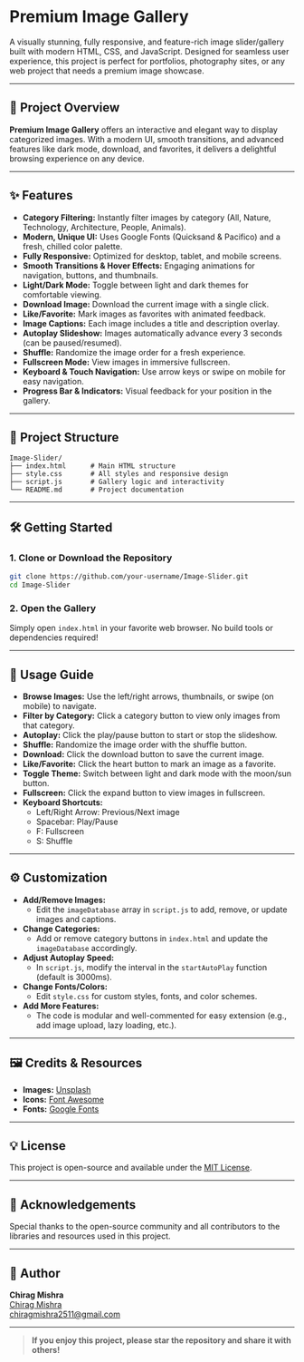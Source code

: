 # Premium Image Gallery

A visually stunning, fully responsive, and feature-rich image slider/gallery built with modern HTML, CSS, and JavaScript. Designed for seamless user experience, this project is perfect for portfolios, photography sites, or any web project that needs a premium image showcase.

---

## 🚀 Project Overview

**Premium Image Gallery** offers an interactive and elegant way to display categorized images. With a modern UI, smooth transitions, and advanced features like dark mode, download, and favorites, it delivers a delightful browsing experience on any device.

---

## ✨ Features

- **Category Filtering:** Instantly filter images by category (All, Nature, Technology, Architecture, People, Animals).
- **Modern, Unique UI:** Uses Google Fonts (Quicksand & Pacifico) and a fresh, chilled color palette.
- **Fully Responsive:** Optimized for desktop, tablet, and mobile screens.
- **Smooth Transitions & Hover Effects:** Engaging animations for navigation, buttons, and thumbnails.
- **Light/Dark Mode:** Toggle between light and dark themes for comfortable viewing.
- **Download Image:** Download the current image with a single click.
- **Like/Favorite:** Mark images as favorites with animated feedback.
- **Image Captions:** Each image includes a title and description overlay.
- **Autoplay Slideshow:** Images automatically advance every 3 seconds (can be paused/resumed).
- **Shuffle:** Randomize the image order for a fresh experience.
- **Fullscreen Mode:** View images in immersive fullscreen.
- **Keyboard & Touch Navigation:** Use arrow keys or swipe on mobile for easy navigation.
- **Progress Bar & Indicators:** Visual feedback for your position in the gallery.

---

## 📂 Project Structure

```
Image-Slider/
├── index.html      # Main HTML structure
├── style.css       # All styles and responsive design
├── script.js       # Gallery logic and interactivity
└── README.md       # Project documentation
```

---

## 🛠️ Getting Started

### 1. **Clone or Download the Repository**
```bash
git clone https://github.com/your-username/Image-Slider.git
cd Image-Slider
```

### 2. **Open the Gallery**
Simply open `index.html` in your favorite web browser. No build tools or dependencies required!

---

## 📖 Usage Guide

- **Browse Images:** Use the left/right arrows, thumbnails, or swipe (on mobile) to navigate.
- **Filter by Category:** Click a category button to view only images from that category.
- **Autoplay:** Click the play/pause button to start or stop the slideshow.
- **Shuffle:** Randomize the image order with the shuffle button.
- **Download:** Click the download button to save the current image.
- **Like/Favorite:** Click the heart button to mark an image as a favorite.
- **Toggle Theme:** Switch between light and dark mode with the moon/sun button.
- **Fullscreen:** Click the expand button to view images in fullscreen.
- **Keyboard Shortcuts:**
  - Left/Right Arrow: Previous/Next image
  - Spacebar: Play/Pause
  - F: Fullscreen
  - S: Shuffle

---

## ⚙️ Customization

- **Add/Remove Images:**
  - Edit the `imageDatabase` array in `script.js` to add, remove, or update images and captions.
- **Change Categories:**
  - Add or remove category buttons in `index.html` and update the `imageDatabase` accordingly.
- **Adjust Autoplay Speed:**
  - In `script.js`, modify the interval in the `startAutoPlay` function (default is 3000ms).
- **Change Fonts/Colors:**
  - Edit `style.css` for custom styles, fonts, and color schemes.
- **Add More Features:**
  - The code is modular and well-commented for easy extension (e.g., add image upload, lazy loading, etc.).

---

## 🖼️ Credits & Resources

- **Images:** [Unsplash](https://unsplash.com/)
- **Icons:** [Font Awesome](https://fontawesome.com/)
- **Fonts:** [Google Fonts](https://fonts.google.com/)

---

## 💡 License

This project is open-source and available under the [MIT License](LICENSE).

---

## 🙏 Acknowledgements

Special thanks to the open-source community and all contributors to the libraries and resources used in this project.

---

## 👤 Author

**Chirag Mishra**  
[Chirag Mishra](https://github.com/Code-Game-Ninja)  
[chiragmishra2511@gmail.com](mailto:chiragmishra2511@gmail.com)

---

> **If you enjoy this project, please star the repository and share it with others!**

